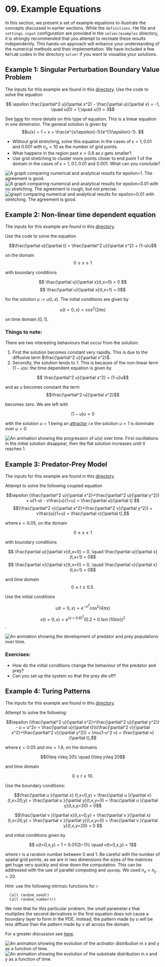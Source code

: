 # 09. Example Equations 

In this section, we present a set of example equations to illustrate the concepts discussed in earlier sections. While the `definitions.f90` file and `settings.input` configuration are provided in the `solver/examples` directory, it is strongly recommended that you attempt to recreate these results independently. This hands-on approach will enhance your understanding of the numerical methods and their implementation. We have included a few `MATLAB` codes in the directory `solver` if you want to visualise your solutions. 


## Example 1: Singular Perturbation Boundary Value Problem

The inputs for this example are found in this [directory](https://github.com/ImperialCollegeLondon/ReCoDE-Solving-Singular-PDEs-in-Fortran/tree/main/solver/examples/example1). Use the code to solve the equation

$$ \epsilon \frac{\partial^2 u}{\partial x^2} - \frac{\partial u}{\partial x} = -1, \quad u(0) = 1,\quad u(1) = 3$$

See [here](https://en.wikipedia.org/wiki/Singular_perturbation) for more details on this type of equation. 
This is a linear equation in one dimension. The general solution is given by
$$u(x) = 1 + x + \frac{e^{x/\epsilon}-1}{e^{1/\epsilon}-1}. $$ 

- Without grid stretching, solve this equation in the cases of $\epsilon = 1,0.01$ and $0.001$ with $n_x=10$ as the number of grid points. 
- What happens in the region past $x>0.8$ as $\epsilon$ gets smaller?
- Use grid stretching to cluster more points closer to end point $1$ of the domain in the cases of $\epsilon = 1,0.1,0.01$ and $0.001$. What can you conclude?


![A graph comparing numerical and analytical results for epsilon=1. The agreement is good.](assets/eps1.jpg)
![A graph comparing numerical and analytical results for epsilon=0.01 with no stretching. The agreement is rough, but not precise.](assets/eps2.jpg)
![ graph comparing numerical and analytical results for epsilon=0.01 with stretching. The agreement is good.](assets/eps3.jpg)


## Example 2: Non-linear time dependent equation

The inputs for this example are found in this [directory](https://github.com/ImperialCollegeLondon/ReCoDE-Solving-Singular-PDEs-in-Fortran/tree/main/solver/examples/example2).

Use the code to solve the equation

$$\frac{\partial u}{\partial t} = \frac{\partial^2 u}{\partial x^2} + (1-u)u$$

 on the domain $$0\leq x \leq 1$$

with boundary conditions

$$ \frac{\partial u}{\partial x}(t,x=0) = 0 $$ 
$$ \frac{\partial u}{\partial x}(t,x=1) = 0$$ 

for the solution $u:=u(t,x)$. The initial conditions are given by

$$ u(t=0,x) = \cos ^2(2 \pi x) $$ 

on time domain $[0, 1]$. 

### Things to note:

There are two interesting behaviours that occur from the solution:
1. First the solution becomes constant very rapidly. This is due to the diffusive term $\frac{\partial^2 u}{\partial x^2}$.
2. Secondly, the solution tends to $1$. This is because of the non-linear term $(1-u)u$: the time dependent equation is given by

  $$ \frac{\partial^2 u}{\partial x^2} + (1-u)u$$

  and as $u$ becomes constant the term 
  $$\frac{\partial^2 u}{\partial x^2}$$ 

  becomes zero. We are left with 

  $$(1-u)u = 0$$

  with the solution $u=1$ being an [attractor](https://en.wikipedia.org/wiki/Phase_portrait#:~:text=In%20mathematics%2C%20a%20phase%20portrait,portrait%20of%20a%20simple%20pendulum.) *i.e* the solution $u=1$ is dominate over $u=0$.

![An animation showing the progression of u(x) over time. First oscillations in the initial solution disappear, then the flat solution increases until it reaches 1.](assets/non_linear.gif)

## Example 3: Predator-Prey Model

The inputs for this example are found in this [directory](https://github.com/ImperialCollegeLondon/ReCoDE-Solving-Singular-PDEs-in-Fortran/tree/main/solver/examples/example3).

Attempt to solve the following coupled equation 

  $$\epsilon (\frac{\partial^2 u}{\partial x^2}+\frac{\partial^2 u}{\partial y^2}) + u(1-u) - v\frac{u}{1+u} = \frac{\partial u}{\partial t} $$ 
  $$(\frac{\partial^2 v}{\partial x^2}+\frac{\partial^2 v}{\partial y^2}) + v\frac{u}{1+u} = \frac{\partial v}{\partial t},$$

where $\epsilon = 0.05$, on the domain

$$0\leq x\leq 1$$ 

with boundary conditions

$$ \frac{\partial u}{\partial x}(t,x=0) = 0, \quad \frac{\partial u}{\partial x}(t,x=1) = 0$$ 
$$ \frac{\partial v}{\partial x}(t,x=0) = 0, \quad \frac{\partial v}{\partial x}(t,x=1) = 0$$ 

and time domain $$0\leq t \leq 0.5.$$ 

Use the initial conditions

$$u(t=0,x) = e^{-x^2}\cos^2(4\pi x)$$

$$v(t=0,x) = e^{(x+0.8)^2}(0.2 + 0.1\sin(10\pi x))^2 $$.

![An animation showing the development of predator and prey populations over time.](assets/predator_prey.gif)

### Exercises:
- How do the initial conditions change the behaviour of the predator and prey?
- Can you set up the system so that the prey die off?


## Example 4: Turing Patterns

The inputs for this example are found in this [directory](https://github.com/ImperialCollegeLondon/ReCoDE-Solving-Singular-PDEs-in-Fortran/tree/main/solver/examples/example4).

Attempt to solve the following:

  $$\epsilon (\frac{\partial^2 u}{\partial x^2}+\frac{\partial^2 u}{\partial y^2}) - u + u^2v = \frac{\partial u}{\partial t}\\(\frac{\partial^2 v}{\partial x^2}+\frac{\partial^2 v}{\partial y^2}) + \mu(1-u^2 v)  = \frac{\partial v}{\partial t},$$
  
where $\epsilon = 0.05$ and $mu = 1.8$, on the domains 

$$0\leq x\leq 20\\
 \quad 0\leq y\leq 20$$ 

and time domain 

$$0\leq t \leq 10.$$ 

Use the boundary conditions:

$$\frac{\partial u }{\partial x} (t,x=0,y) = \frac{\partial u }{\partial x}(t,x=20,y) = \frac{\partial u }{\partial y}(t,x,y=0) = \frac{\partial u }{\partial y}(t,x,y=20) = 0$$

$$\frac{\partial v }{\partial x}(t,x=0,y) = \frac{\partial v }{\partial x}(t,x=20,y) = \frac{\partial v }{\partial y}(t,x,y=0) = \frac{\partial v }{\partial y}(t,x,y=20) = 0 $$

and initial conditions given by

$$ u(t=0,x,y) = 1 + 0.01(2r-1)\\
 \quad v(t=0,x,y) = 1$$ 

where $r$ is a random number between $0$ and $1$. Be careful with the number of spatial grid points; as we are in two dimensions the sizes of the matrices get huge very quickly and slow down the computation. This can be addressed with the use of parallel computing and `openmp`.  We used $n_x=n_y=20$.

Hint: use the following intrinsic functions for `r`

      Call random_seed()
      Call random_number(r)

We note that for this particular problem, the small parameter $\epsilon$ that multiplies the second derivatives in the first equation does not cause a boundary layer to form in the PDE. Instead, the pattern made by $u$ will be less diffuse than the pattern made by $v$ all across the domain.

For a greater discussion see [here](https://biocircuits.github.io/chapters/21_turing.html).

![An animation showing the evolution of the activator distribution in x and y as a function of time.]( assets/Activator.gif ) 
![An animation showing the evolution of the substrate distribution in x and y as a function of time.]( assets/Substrate.gif )
